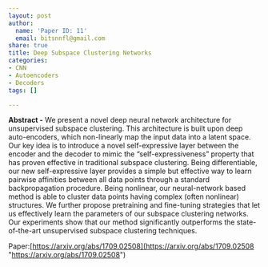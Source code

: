 ```yaml
---
layout: post
author:
  name: 'Paper ID: 11'
  email: bitsnnfl@gmail.com
share: true
title: Deep Subspace Clustering Networks
categories:
- CNN
- Autoencoders
- Decoders
tags: []

---
```

**Abstract -** We present a novel deep neural network architecture for unsupervised subspace clustering. This architecture is built upon deep auto-encoders, which non-linearly map the input data into a latent space. Our key idea is to introduce a novel self-expressive layer between the encoder and the decoder to mimic the “self-expressiveness” property that has proven effective in traditional subspace clustering. Being differentiable, our new self-expressive layer provides a simple but effective way to learn pairwise affinities between all data points through a standard backpropagation procedure. Being nonlinear, our neural-network based method is able to cluster data points having complex (often nonlinear) structures. We further propose pretraining and fine-tuning strategies that let us effectively learn the parameters of our subspace clustering networks. Our experiments show that our method significantly outperforms the state-of-the-art unsupervised subspace clustering techniques.

Paper:[https://arxiv.org/abs/1709.02508](https://arxiv.org/abs/1709.02508 "https://arxiv.org/abs/1709.02508")